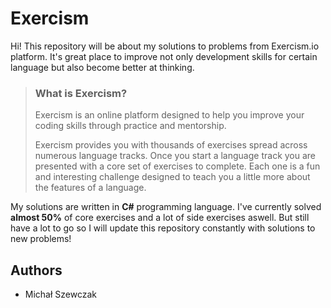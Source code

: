 # Exercism 

Hi! This repository will be about my solutions to problems from Exercism.io platform. It's great place to improve not only development skills for certain language but also become better at thinking.

> ### What is Exercism?
> Exercism is an online platform designed to help you improve your
> coding skills through practice and mentorship.
> 
> Exercism provides you with thousands of exercises spread across
> numerous language tracks. Once you start a language track you are
> presented with a core set of exercises to complete. Each one is a fun
> and interesting challenge designed to teach you a little more about
> the features of a language.

My solutions are written in **C#** programming language. I've currently solved **almost 50%** of core exercises and a lot of side exercises aswell. But still have a lot to go so I will update this repository constantly with solutions to new problems!


## Authors
- Michał Szewczak